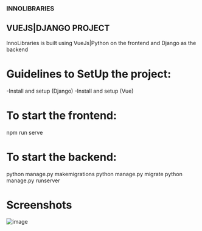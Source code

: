 ### INNOLIBRARIES
## VUEJS|DJANGO PROJECT
InnoLibraries is built using VueJs|Python on the frontend and Django as the backend

# Guidelines to SetUp the project:
-Install and setup (Django)
-Install and setup (Vue)

# To start the frontend:
npm run serve

# To start the backend:
python manage.py makemigrations
python manage.py migrate
python manage.py runserver

# Screenshots
![image](https://github.com/LynnKamau/InnoLibraries/assets/98352438/c40bdf2b-73bd-4563-a9e4-8fc499f34a0d)

